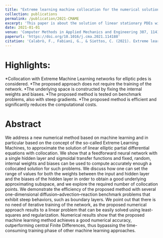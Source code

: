 ```yaml
---
title: "Extreme learning machine collocation for the numerical solution of elliptic PDEs with sharp gradients"
collection: publications
permalink: /publication/2021-CMAME
excerpt: 'This paper is about the solution of linear stationary PDEs with Random Projection Neural Networks'
date: 2021-01-01
venue: 'Computer Methods in Applied Mechanics and Engineering 387, 114188'
paperurl: 'https://doi.org/10.1016/j.cma.2021.114188'
citation: 'Calabrò, F., Fabiani, G., & Siettos, C. (2021). Extreme learning machine collocation for the numerical solution of elliptic PDEs with sharp gradients. Computer Methods in Applied Mechanics and Engineering, 387, 114188.'
---
```


Highlights:
=====
*Collocation with Extreme Machine Learning networks for elliptic pdes is considered.
*The proposed approach does not require the training of the network.
*The underlying space is constructed by fixing the internal weights and biases.
*The proposed method is tested on benchmark problems, also with steep gradients.
*The proposed method is efficient and significantly reduces the computational costs.


Abstract
======
We address a new numerical method based on machine learning and in particular based on the concept of the so-called Extreme Learning Machines, to approximate the solution of linear elliptic partial differential equations with collocation. We show that a feedforward neural network with a single hidden layer and sigmoidal transfer functions and fixed, random, internal weights and biases can be used to compute accurately enough a collocated solution for such problems. We discuss how one can set the range of values for both the weights between the input and hidden layer and the biases of the hidden layer in order to obtain a good underlying approximating subspace, and we explore the required number of collocation points. We demonstrate the efficiency of the proposed method with several one-dimensional diffusion–advection–reaction benchmark problems that exhibit steep behaviors, such as boundary layers. We point out that there is no need of iterative training of the network, as the proposed numerical approach results to a linear problem that can be easily solved using least-squares and regularization. Numerical results show that the proposed machine learning method achieves a good numerical accuracy, outperforming central Finite Differences, thus bypassing the time-consuming training phase of other machine learning approaches.
